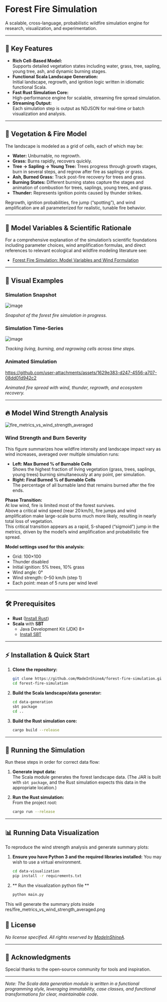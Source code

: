 # Forest Fire Simulation

A scalable, cross-language, probabilistic wildfire simulation engine for research, visualization, and experimentation.

---

## 🚀 Key Features

- **Rich Cell-Based Model:**  
  Supports detailed vegetation states including water, grass, tree, sapling, young tree, ash, and dynamic burning stages.
- **Functional Scala Landscape Generation:**  
  Initial landscape, regrowth, and ignition logic written in idiomatic functional Scala.
- **Fast Rust Simulation Core:**  
  High-performance engine for scalable, streaming fire spread simulation.
- **Streaming Output:**  
  Each simulation step is output as NDJSON for real-time or batch visualization and analysis.

---

## 🌳 Vegetation & Fire Model

The landscape is modeled as a grid of cells, each of which may be:

- **Water:** Unburnable, no regrowth.
- **Grass:** Burns rapidly, recovers quickly.
- **Tree → Sapling → Young Tree:** Trees progress through growth stages, burn in several steps, and regrow after fire as saplings or grass.
- **Ash, Burned Grass:** Track post-fire recovery for trees and grass.
- **Burning States:** Different burning states capture the stages and animation of combustion for trees, saplings, young trees, and grass.
- **Thunder:** Represents ignition points caused by thunder strikes.

Regrowth, ignition probabilities, fire jump (“spotting”), and wind amplification are all parameterized for realistic, tunable fire behavior.

---

## 📄 Model Variables & Scientific Rationale

For a comprehensive explanation of the simulation’s scientific foundations including parameter choices, wind amplification formulas, and direct references to relevant ecological and wildfire modeling literature see:
- [Forest Fire Simulation: Model Variables and Wind Formulation](https://github.com/MadeInShineA/forest-fire-simulation/blob/main/forest_fire_simulation_model.md)

---

## 🌲 Visual Examples

### Simulation Snapshot

![image](https://github.com/user-attachments/assets/ddc16b5c-2091-49d3-a7bb-b463b98525d1)
  
*Snapshot of the forest fire simulation in progress.*


### Simulation Time-Series

![image](https://github.com/user-attachments/assets/576d7dda-55ae-4503-ab1f-0c6c12347b1e)

*Tracking living, burning, and regrowing cells across time steps.*


### Animated Simulation



https://github.com/user-attachments/assets/1629e383-d247-4556-a707-08dd01d942c2



*Animated fire spread with wind, thunder, regrowth, and ecosystem recovery.*

---

## 🔥 Model Wind Strength Analysis
![fire_metrics_vs_wind_strength_averaged](https://github.com/user-attachments/assets/0638e764-9f95-4c26-afdf-ec1a59790ad6)

### Wind Strength and Burn Severity

This figure summarizes how wildfire intensity and landscape impact vary as wind increases, averaged over multiple simulation runs:

- **Left: Max Burned % of Burnable Cells**  
  Shows the highest fraction of living vegetation (grass, trees, saplings, young trees) burning simultaneously at any point, per simulation.
- **Right: Final Burned % of Burnable Cells**  
  The percentage of all burnable land that remains burned after the fire ends.

**Phase Transition:**  
At low wind, fire is limited most of the forest survives.  
Above a critical wind speed (near 20 km/h), fire jumps and wind amplification make large-scale burns much more likely, resulting in nearly total loss of vegetation.  
This critical transition appears as a rapid, S-shaped (“sigmoid”) jump in the metrics, driven by the model’s wind amplification and probabilistic fire spread.

**Model settings used for this analysis:**  
- Grid: 100×100  
- Thunder disabled  
- Initial ignition: 5% trees, 10% grass  
- Wind angle: 0°  
- Wind strength: 0–50 km/h (step 1)  
- Each point: mean of 5 runs per wind level

---
## 🛠 Prerequisites

- **Rust** ([Install Rust](https://www.rust-lang.org/tools/install))
- **Scala** with **SBT**
  - Java Development Kit (JDK) 8+
  - [Install SBT](https://www.scala-sbt.org/download.html)

---

## ⚡ Installation & Quick Start

1. **Clone the repository:**
    ```bash
    git clone https://github.com/MadeInShineA/forest-fire-simulation.git
    cd forest-fire-simulation
    ```

2. **Build the Scala landscape/data generator:**
    ```bash
    cd data-generation
    sbt package
    cd ..
    ```

3. **Build the Rust simulation core:**
    ```bash
    cargo build --release
    ```

---

## 🚦 Running the Simulation

Run these steps in order for correct data flow:

1. **Generate input data:**  
   The Scala module generates the forest landscape data. (The JAR is built with `sbt package`, and the Rust simulation expects this data in the appropriate location.)

2. **Run the Rust simulation:**  
   From the project root:
   ```bash
   cargo run --release
   ```
---

## 📊 Running Data Visualization

To reproduce the wind strength analysis and generate summary plots:

1. **Ensure you have Python 3 and the required libraries installed:**
  You may wish to use a virtual environment.
   ```bash
   cd data-visualization
   pip install -r requirements.txt
   ```
3. ** Run the visualization python file **
   ```bash
   python main.py
   ```
This will generate the summary plots inside res/fire_metrics_vs_wind_strength_averaged.png 

## 📄 License

*No license specified. All rights reserved by [MadeInShineA](https://github.com/MadeInShineA).*

---

## 🙏 Acknowledgments

Special thanks to the open-source community for tools and inspiration.

---

*Note: The Scala data generation module is written in a functional programming style, leveraging immutability, case classes, and functional transformations for clear, maintainable code.*
